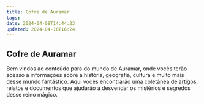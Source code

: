 ```yaml
---
title: Cofre de Auramar
tags:
date: 2024-04-08T14:44:23
updated: 2024-04-16T16:24
---
```


## Cofre de Auramar

Bem vindos ao conteúdo para do mundo de Auramar, onde vocês terão acesso a informações sobre a história, geografia, cultura e muito mais desse mundo fantástico. Aqui vocês encontrarão uma coletânea de artigos, relatos e documentos que ajudarão a desvendar os mistérios e segredos desse reino mágico.